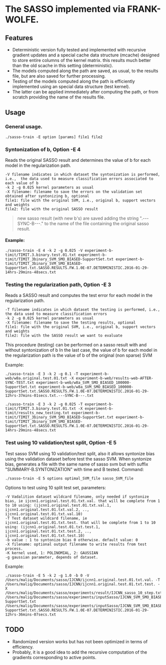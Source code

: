  
# The SASSO implemented via FRANK-WOLFE.

## Features
* Deterministic version fully tested and implemented with recursive gradient updates and a special cache data structure (mcache) designed to store entire columns of the kernel matrix. this results much better than the old scache in this setting (deterministic).
* The models computed along the path are saved, as usual, to the results file, but are also saved for further processing.
* Testing of the models computed along the path is efficiently implemented using an special data structure (test kernel).
* The latter can be applied immediately after computing the path, or from scratch providing the name of the results file.


## Usage

### General usage.

    ./sasso-train -E option [params] file1 file2

### Syntonization of b, Option  -E 4

Reads the original SASSO result and determines the value of b for each model in the regularization path.

	-V filename indicates in which dataset the syntonization is performed, i.e.,  the data used to measure classification errors associated to each value of b
	-k 2 -g 0.025 kernel parameters as usual
	-X filename: filename to save the errors on the validation set obtained after syntonizing b, optional
	file1: file with the original SVM, i.e., original b, support vectors and weights
	file2: file with the original SASSO result

> new sasso result (with new b's) are saved adding the string ".---SYNC-B---." to the name of the file containing the original sasso result.

#### Example:

	./sasso-train -E 4 -k 2 -g 0.025 -V experiment-b-timit/TIMIT.3.binary.test.01.txt experiment-b-timit/TIMIT_3binary_SVM_SMO_BIASED-SupportSet.txt experiment-b-timit/TIMIT_3binary_SVM_SMO_BIASED-SupportSet.txt.SASSO.RESULTS.FW.1.0E-07.DETERMINISTIC.2016-01-29-14hrs-29mins-48secs.txt

### Testing the regularization path, Option  -E 3

Reads a SASSO result and computes the test error for each model in the regularization path.

	-T filename indicates in which dataset the testing is performed, i.e.,  the data used to measure classification errors
	-k 2 -g 0.025 kernel parameters as usual
	-X filename: filename to save the testing results, optional
	file1: file with the original SVM, i.e., original b, support vectors and weights
	file2: file with the SASSO result we want to evaluate

This procedure (testing) can be performed on a sasso result with and without syntonization of b
In the last case, the value of b for each model in the 	regularization path is the value of b of the original (non sparse) SVM

Example:

	./sasso-train -E 3 -k 2 -g 0.1 -T experiment-b-web/w8a.original.test.01.txt -X experiment-b-web/results-web-AFTER-SYNC-TEST.txt experiment-b-web/w8a_SVM_SMO_BIASED_100000-SupportSet.txt experiment-b-web/w8a_SVM_SMO_BIASED_100000-SupportSet.txt.SASSO.RESULTS.FW.1.0E-07.DETERMINISTIC.2016-01-29-12hrs-37mins-01secs.txt.---SYNC-B---.txt

	./sasso-train -E 3 -k 2 -g 0.025 -T experiment-b-timit/TIMIT.3.binary.test.01.txt -X experiment-b-timit/results_new_testing.txt experiment-b-timit/TIMIT_3binary_SVM_SMO_BIASED-SupportSet.txt experiment-b-timit/TIMIT_3binary_SVM_SMO_BIASED-SupportSet.txt.SASSO.RESULTS.FW.1.0E-07.DETERMINISTIC.2016-01-29-14hrs-29mins-48secs.txt


### Test using 10 validation/test split, Option -E 5


Test sasso SVM using 10 validation/test split, also it allows syntonize bias using the validation dataset before test the sasso SVM.
When syntonize bias, generates a file with the same name of sasso svm but with suffix "SUMMARY-B.SYNTONIZATION" with time and B tested.
Command:

    ./sasso-train -E 5 options optimal_SVM_file sasso_SVM_file

Options to test using 10 split test set, parameters:

    -V Vadalition dataset wildcard filename, only needed if syntonize bias, ie ijcnn1.original.test.01.txt.val. that will be complete from 1 to 10 using: (ijcnn1.original.test.01.txt.val.1, ijcnn1.original.test.01.txt.val.2, .., ijcnn1.original.test.01.txt.val.10)
    -T Test dataset wildcard filename, ie ijcnn1.original.test.01.txt.test. that will be complete from 1 to 10 using: (ijcnn1.original.test.01.txt.test.1, ijcnn1.original.test.01.txt.test.2, .., ijcnn1.original.test.01.txt.test.10)
    -b value : 1 to syntonize bias 0 otherwise. default value: 0
    -X filename: optional output filename to write results from test process.
    -K kernel used, 1: POLINOMIAL, 2: GAUSSIAN
    -g gaussian parameter, depends of dataset.

Example:

    ./sasso-train -E 5 -k 2 -g 1.0 -b 0 -V /Users/maliq/Documents/sasso/IJCNN/ijcnn1.original.test.01.txt.val. -T /Users/maliq/Documents/sasso/IJCNN/ijcnn1.original.test.01.txt.test. -X /Users/maliq/Documents/sasso/experiments/result/IJCNN_sasso_10_step.txt /Users/maliq/Documents/sasso/experiments/inputSasso/IJCNN_SVM_SMO_BIASED_100000-SupportSet.txt /Users/maliq/Documents/sasso/experiments/inputSasso/IJCNN_SVM_SMO_BIASED_100000-SupportSet.txt.SASSO.RESULTS.FW.1.0E-07.DETERMINISTIC.2016-01-29-12hrs-36mins-07secs.txt


## TODO
* Randomized version works but has not been optimized in terms of efficiency.
* Probably, it is a good idea to add the recursive computation of the gradients corresponding to active points.


